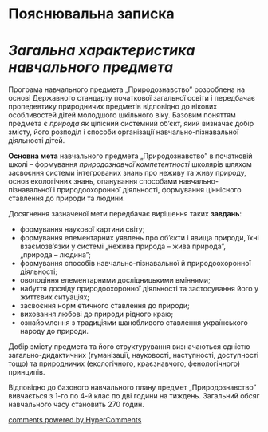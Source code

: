 <div id="hypercomments_widget" class="js-hypercomments-widget invisible"></div>

Пояснювальна записка
=============================================
# *Загальна характеристика навчального предмета*

Програма навчального предмета „Природознавство” розроблена на основі Державного стандарту початкової загальної освіти і передбачає пропедевтику природничих предметів відповідно до вікових особливостей дітей молодшого шкільного віку. Базовим поняттям предмета є *природа* як цілісний системний об’єкт, який визначає добір змісту, його розподіл і способи організації навчально-пізнавальної діяльності дітей.

**Основна мета** навчального предмета „Природознавство” в початковій школі – формування *природознавчої компетентності* школярів шляхом засвоєння системи інтегрованих знань про неживу та живу природу, основ екологічних знань, опанування способами навчально-пізнавальної і природоохоронної діяльності, формування ціннісного ставлення до природи та людини.

Досягнення зазначеної мети передбачає вирішення таких **завдань**: 
* формування наукової картини світу;
* формування елементарних уявлень про об’єкти і явища природи, їхні взаємозв’язки у системі „нежива природа – жива природа”, „природа – людина”; 
* формування способів навчально-пізнавальної й природоохоронної діяльності; 
* оволодіння елементарними дослідницькими вміннями;
* набуття досвіду природоохоронної діяльності та застосування його у життєвих ситуаціях;
* засвоєння норм етичного ставлення до природи;
* виховання любові до природи рідного краю;
* ознайомлення з традиціями шанобливого ставлення українського народу до природи.

Добір змісту предмета та його структурування визначаються єдністю загально-дидактичних (гуманізації, науковості, наступності, доступності тощо) та природничих (екологічного, краєзнавчого, фенологічного) принципів. 

Відповідно до базового навчального плану предмет „Природознавство” вивчається з 1-го по 4-й клас по дві години на тиждень. Загальний обсяг навчального часу становить 270 годин. 

<div class="js-hypercomments-container">
<a href="http://hypercomments.com" class="hc-link" title="comments widget">comments powered by HyperComments</a>
</div>